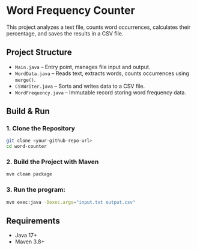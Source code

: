 # Word Frequency Counter

This project analyzes a text file, counts word occurrences, calculates their percentage, and saves the results in a CSV file.

## Project Structure
- `Main.java` – Entry point, manages file input and output.
- `WordData.java` – Reads text, extracts words, counts occurrences using `merge()`.
- `CSVWriter.java` – Sorts and writes data to a CSV file.
- `WordFrequency.java` – Immutable record storing word frequency data.

## Build & Run

### 1. Clone the Repository
```bash
git clone <your-github-repo-url>
cd word-counter
```

### 2. Build the Project with Maven
```bash
mvn clean package
```

### 3. Run the program:
```bash
mvn exec:java -Dexec.args="input.txt output.csv"
```

## Requirements
- Java 17+
- Maven 3.8+
